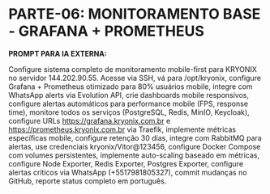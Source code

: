 # PARTE-06: MONITORAMENTO BASE - GRAFANA + PROMETHEUS

**PROMPT PARA IA EXTERNA:**

Configure sistema completo de monitoramento mobile-first para KRYONIX no servidor 144.202.90.55. Acesse via SSH, vá para /opt/kryonix, configure Grafana + Prometheus otimizado para 80% usuários mobile, integre com WhatsApp alerts via Evolution API, crie dashboards mobile responsivos, configure alertas automáticos para performance mobile (FPS, response time), monitore todos os serviços (PostgreSQL, Redis, MinIO, Keycloak), configure URLs https://grafana.kryonix.com.br e https://prometheus.kryonix.com.br via Traefik, implemente métricas específicas mobile, configure retenção 30 dias, integre com RabbitMQ para alertas, use credenciais kryonix/Vitor@123456, configure Docker Compose com volumes persistentes, implemente auto-scaling baseado em métricas, configure Node Exporter, Redis Exporter, Postgres Exporter, configure alertas críticos via WhatsApp (+5517981805327), commit mudanças no GitHub, reporte status completo em português.
